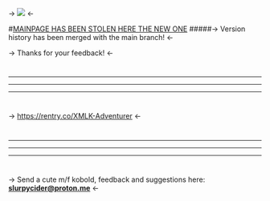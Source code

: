 -> ![](https://media.tenor.com/odDQQs7kCFEAAAAC/star-rail-pom-pom.gif) <-

#[MAINPAGE HAS BEEN STOLEN HERE THE NEW ONE](https://rentry.co/XMLK-Adventurer)
#####-> Version history has been merged with the main branch! <-

-> Thanks for your feedback! <-

#
- - -
- - -
- - -
#

-> https://rentry.co/XMLK-Adventurer <-

#
- - -
- - -
- - -
#

-> Send a cute m/f kobold, feedback and suggestions here: **slurpycider@proton.me** <-